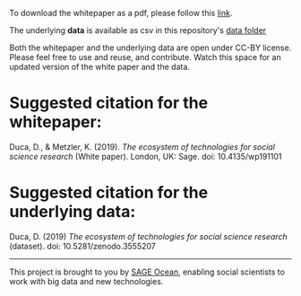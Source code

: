 To download the whitepaper as a pdf, please follow this [link](https://uk.sagepub.com/en-gb/eur/technologies-for-social-science-research).

The underlying **data** is available as csv in this repository's [data folder](https://github.com/danielagduca/SAGE_tools_social_science/blob/master/data/master_tools_sep19.csv) 

Both the whitepaper and the underlying data are open under CC-BY license. Please feel free to use and reuse, and contribute. Watch this space for an updated version of the white paper and the data.

# Suggested citation for the whitepaper:
Duca, D., & Metzler, K. (2019). *The ecosystem of technologies for social science research* (White paper). London, UK:
Sage. doi: 10.4135/wp191101

# Suggested citation for the underlying data:
Duca, D. (2019) *The ecosystem of technologies for social science research* (dataset). doi: 10.5281/zenodo.3555207

----

This project is brought to you by [SAGE Ocean](https://ocean.sagepub.com/), enabling social scientists to work with big data and new technologies. 
